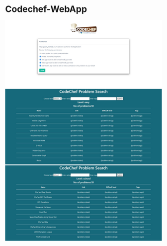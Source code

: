 # Codechef-WebApp

![](readme-Images/image1.jpeg)
![](readme-Images/image2.jpeg)
![](readme-Images/image3.jpeg)
